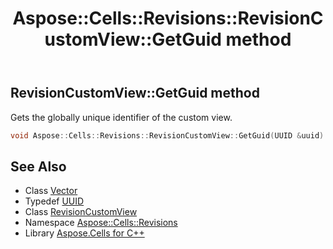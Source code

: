 ﻿---
title: Aspose::Cells::Revisions::RevisionCustomView::GetGuid method
linktitle: GetGuid
second_title: Aspose.Cells for C++ API Reference
description: 'Aspose::Cells::Revisions::RevisionCustomView::GetGuid method. Gets the globally unique identifier of the custom view in C++.'
type: docs
weight: 800
url: /cpp/aspose.cells.revisions/revisioncustomview/getguid/
---
## RevisionCustomView::GetGuid method


Gets the globally unique identifier of the custom view.

```cpp
void Aspose::Cells::Revisions::RevisionCustomView::GetGuid(UUID &uuid)
```

## See Also

* Class [Vector](../../../aspose.cells/vector/)
* Typedef [UUID](../../../aspose.cells/uuid/)
* Class [RevisionCustomView](../)
* Namespace [Aspose::Cells::Revisions](../../)
* Library [Aspose.Cells for C++](../../../)
